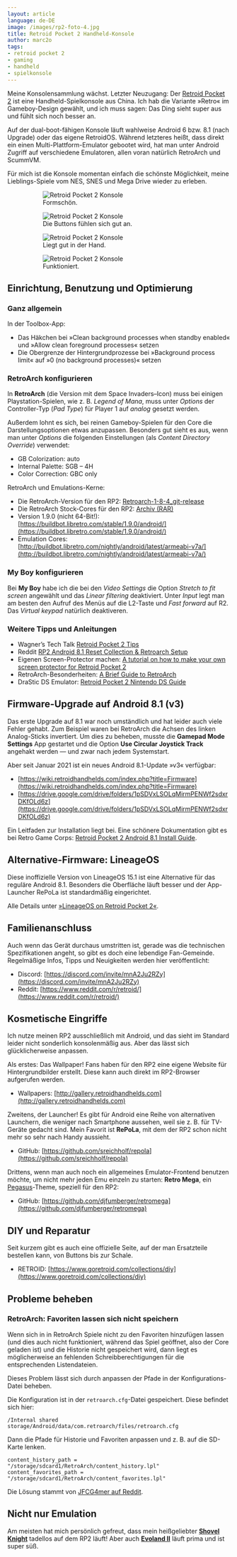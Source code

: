 ```yaml
---
layout: article
language: de-DE
image: /images/rp2-foto-4.jpg
title: Retroid Pocket 2 Handheld-Konsole
author: marc2o
tags:
- retroid pocket 2
- gaming
- handheld
- spielkonsole
---
```


Meine Konsolensammlung wächst. Letzter Neuzugang: Der [Retroid Pocket 2](https://www.goretroid.com) ist eine Handheld-Spielkonsole aus China. Ich hab die Variante »Retro« im Gameboy-Design gewählt, und ich muss sagen: Das Ding sieht super aus und fühlt sich noch besser an. 

Auf der dual-boot-fähigen Konsole läuft wahlweise Android 6 bzw. 8.1 (nach Upgrade) oder das eigene  RetroidOS. Während letzteres heißt, dass direkt ein einen Multi-Plattform-Emulator gebootet wird, hat man unter Android Zugriff auf verschiedene Emulatoren, allen voran natürlich RetroArch und ScummVM. 

Für mich ist die Konsole momentan einfach die schönste Möglichkeit, meine Lieblings-Spiele vom NES, SNES und Mega Drive wieder zu erleben.

<figure>
    <figure><img src="/images/rp2-foto-1.jpg" alt="Retroid Pocket 2 Konsole"><figcaption>Formschön.</figcaption></figure>
    <figure><img src="/images/rp2-foto-2.jpg" alt="Retroid Pocket 2 Konsole"><figcaption>Die Buttons fühlen sich gut an.</figcaption></figure>
    <figure><img src="/images/rp2-foto-3.jpg" alt="Retroid Pocket 2 Konsole"><figcaption>Liegt gut in der Hand. </figcaption></figure>
    <figure><img src="/images/rp2-foto-4.jpg" alt="Retroid Pocket 2 Konsole"><figcaption>Funktioniert.</figcaption></figure>
</figure>


## Einrichtung, Benutzung und Optimierung

### Ganz allgemein

In der Toolbox-App:

- Das Häkchen bei »Clean background processes when standby enabled« und »Allow clean foreground processes« setzen 
- Die Obergrenze der Hintergrundprozesse bei »Background process limit« auf »0 (no background processes)« setzen

### RetroArch konfigurieren

In **RetroArch** (die Version mit dem Space Invaders–Icon) muss bei einigen Playstation-Spielen, wie z. B. *Legend of Mana*, muss unter *Options* der Controller-Typ (*Pad Type*) für Player 1 auf *analog* gesetzt werden.

Außerdem lohnt es sich, bei reinen Gameboy-Spielen für den Core die Darstellungsoptionen etwas anzupassen. Besonders gut sieht es aus, wenn man unter *Options* die folgenden Einstellungen (als *Content Directory Override*) verwendet:

- GB Colorization: auto
- Internal Palette: SGB – 4H
- Color Correction: GBC only

RetroArch und Emulations-Kerne:

- Die RetroArch-Version für den RP2: [Retroarch-1-8-4_git-release](https://www.apkmirror.com/apk/libretro/retroarch/retroarch-1-8-4_git-release/)
- Die RetroArch Stock-Cores für den RP2: [Archiv (RAR)](https://drive.google.com/file/d/1_MPYLoE6cpAGaZgmR99qtVl29Gehf_dv/view)
- Version 1.9.0 (nicht 64-Bit!): [https://buildbot.libretro.com/stable/1.9.0/android/](https://buildbot.libretro.com/stable/1.9.0/android/)
- Emulation Cores: [http://buildbot.libretro.com/nightly/android/latest/armeabi-v7a/](http://buildbot.libretro.com/nightly/android/latest/armeabi-v7a/)

### My Boy konfigurieren

Bei **My Boy** habe ich die bei den *Video Settings* die Option *Stretch to fit screen* angewählt und das *Linear filtering* deaktiviert. Unter *Input* legt man am besten den Aufruf des Menüs auf die L2-Taste und *Fast forward* auf R2. Das *Virtual keypad* natürlich deaktiveren.

### Weitere Tipps und Anleitungen

- Wagner’s Tech Talk [Retroid Pocket 2 Tips](http://wagnerstechtalk.com/retroidp2/)
- Reddit [RP2 Android 8.1 Reset Collection & Retroarch Setup](https://www.reddit.com/r/retroid/comments/jp2s9r/rp2_android_81_reset_collection_retroarch_setup/)
- Eigenen Screen-Protector machen: [A tutorial on how to make your own screen protector for Retroid Pocket 2](https://youtu.be/1f4VvxRQUkA)
- RetroArch-Besonderheiten: [A Brief Guide to RetroArch](https://wiki.retroidhandhelds.com/index.php?title=A_Brief_Guide_to_Retroarch)
- DraStic DS Emulator: [Retroid Pocket 2 Nintendo DS Guide](https://retrogamecorps.com/2020/09/22/guide-nintendo-ds-on-the-retroid-pocket-2/)


## Firmware-Upgrade auf Android 8.1 (v3)

Das erste Upgrade auf 8.1 war noch umständlich und hat leider auch viele Fehler gehabt. Zum Beispiel waren bei RetroArch die Achsen des linken Analog-Sticks invertiert. Um dies zu beheben, musste die **Gamepad Mode Settings** App gestartet und die Option **Use Circular Joystick Track** angehakt werden — und zwar nach jedem Systemstart.

Aber seit Januar 2021 ist ein neues Android 8.1-Update »v3« verfügbar:

- [https://wiki.retroidhandhelds.com/index.php?title=Firmware](https://wiki.retroidhandhelds.com/index.php?title=Firmware)
- [https://drive.google.com/drive/folders/1pSDVxLSOLqMirmPENWf2sdxrDKfOLd6z](https://drive.google.com/drive/folders/1pSDVxLSOLqMirmPENWf2sdxrDKfOLd6z)

Ein Leitfaden zur Installation liegt bei. Eine schönere Dokumentation gibt es bei Retro Game Corps: [Retroid Pocket 2 Android 8.1 Install Guide](https://retrogamecorps.com/2020/12/29/retroid-pocket-2-android-8-1-install-guide/).


## Alternative-Firmware: LineageOS

Diese inoffizielle Version von LineageOS 15.1 ist eine Alternative für das reguläre Android 8.1. Besonders die Oberfläche läuft besser und der App-Launcher RePoLa ist standardmäßig eingerichtet. 

Alle Details unter [»LineageOS on Retroid Pocket 2«](https://retrogamecorps.com/2021/03/21/lineageos-android-8-1-on-retroid-pocket-2/).


## Familienanschluss

Auch wenn das Gerät durchaus umstritten ist, gerade was die technischen Spezifikationen angeht, so gibt es doch eine lebendige Fan-Gemeinde. Regelmäßige Infos, Tipps und Neuigkeiten werden hier veröffentlicht:

- Discord: [https://discord.com/invite/mnA2Ju2RZy](https://discord.com/invite/mnA2Ju2RZy)
- Reddit: [https://www.reddit.com/r/retroid/](https://www.reddit.com/r/retroid/)


## Kosmetische Eingriffe

Ich nutze meinen RP2 ausschließlich mit Android, und das sieht im Standard leider nicht sonderlich konsolenmäßig aus. Aber das lässt sich glücklicherweise anpassen.

Als erstes: Das Wallpaper! Fans haben für den RP2 eine eigene Website für Hintergrundbilder erstellt. Diese kann auch direkt im RP2-Browser aufgerufen werden.

- Wallpapers: [http://gallery.retroidhandhelds.com](http://gallery.retroidhandhelds.com)

Zweitens, der Launcher! Es gibt für Android eine Reihe von alternativen Launchern, die weniger nach Smartphone aussehen, weil sie z. B. für TV-Geräte gedacht sind. Mein Favorit ist **RePoLa**, mit dem der RP2 schon nicht mehr so sehr nach Handy aussieht.

- GitHub: [https://github.com/sreichholf/repola](https://github.com/sreichholf/repola)

Drittens, wenn man auch noch ein allgemeines Emulator-Frontend benutzen möchte, um nicht mehr jeden Emu einzeln zu starten: **Retro Mega**, ein [Pegasus](https://pegasus-frontend.org)-Theme, speziell für den RP2:

- GitHub: [https://github.com/djfumberger/retromega](https://github.com/djfumberger/retromega)


## DIY und Reparatur

Seit kurzem gibt es auch eine offizielle Seite, auf der man Ersatzteile bestellen kann, von Buttons bis zur Schale.

- RETROID: [https://www.goretroid.com/collections/diy](https://www.goretroid.com/collections/diy)


## Probleme beheben

### RetroArch: Favoriten lassen sich nicht speichern

Wenn sich in in RetroArch Spiele nicht zu den Favoriten hinzufügen lassen (und dies auch nicht funktioniert, während das Spiel geöffnet, also der Core geladen ist) und die Historie nicht gespeichert wird, dann liegt es möglicherweise an fehlenden Schreibberechtigungen für die entsprechenden Listendateien.

Dieses Problem lässt sich durch anpassen der Pfade in der Konfigurations-Datei beheben.

Die Konfiguration ist in der `retroarch.cfg`-Datei gespeichert. Diese befindet sich hier:

```
/Internal shared storage/Android/data/com.retroarch/files/retroarch.cfg
```

Dann die Pfade für Historie und Favoriten anpassen und z. B. auf die SD-Karte lenken.

```
content_history_path = "/storage/sdcard1/RetroArch/content_history.lpl"
content_favorites_path = "/storage/sdcard1/RetroArch/content_favorites.lpl"
```

Die Lösung stammt von [JFCG4mer auf Reddit](https://www.reddit.com/r/retroid/comments/kqzu3c/comment/gi7avz2/?utm_source=share&utm_medium=web2x&context=3).


## Nicht nur Emulation

Am meisten hat mich persönlich gefreut, dass mein heißgeliebter [**Shovel Knight**](https://yachtclubgames.com/shovel-knight/) tadellos auf dem RP2 läuft! Aber auch [**Evoland II**](https://evoland.shirogames.com) läuft prima und ist super süß.
